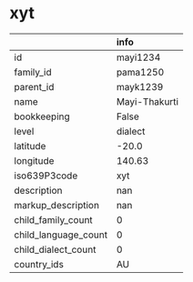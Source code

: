 # xyt
|                      | info          |
|:---------------------|:--------------|
| id                   | mayi1234      |
| family_id            | pama1250      |
| parent_id            | mayk1239      |
| name                 | Mayi-Thakurti |
| bookkeeping          | False         |
| level                | dialect       |
| latitude             | -20.0         |
| longitude            | 140.63        |
| iso639P3code         | xyt           |
| description          | nan           |
| markup_description   | nan           |
| child_family_count   | 0             |
| child_language_count | 0             |
| child_dialect_count  | 0             |
| country_ids          | AU            |